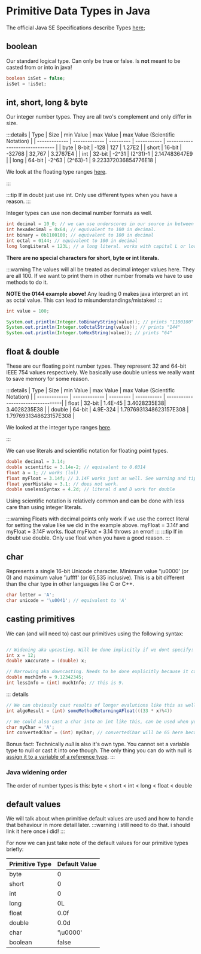 # Primitive Data Types in Java

The official Java SE Specifications describe Types [here](https://docs.oracle.com/javase/specs/jls/se7/html/jls-4.html);

## boolean

Our standard logical type. Can only be true or false. Is **not** meant to be casted from or into in java!

```java
boolean isSet = false;
isSet = !isSet;
```

## int, short, long & byte

Our integer number types. They are all two's complement and only differ in size.

:::details
| Type          | Size          | min Value | max Value   | max Value (Scientific Notation) |
| ------------- | ------------- | --------- | ----------- | ------------------------------- |
| byte          | 8-bit         | -128      | 127         | 1.27E2                          |
| short         | 16-bit        | -32768    | 32,767      | 3.2767E4                        |
| int           | 32-bit        | -2^31     | (2^31)-1    | 2.147483647E9                   |
| long          | 64-bit        | -2^63     | (2^63)-1    | 9.223372036854776E18            |

We look at the floating type ranges [here](/primitives#float-double).

:::

:::tip
If in doubt just use int. Only use different types when you have a reason.
:::

Integer types can use non decimal number formats as well.

```java
int decimal = 10_0; // we can use underscores in our source in between any digits of number values. they do nothing.
int hexadecimal = 0x64; // equivalent to 100 in decimal.
int binary = 0b1100100; // equivalent to 100 in decimal
int octal = 0144; // equivalent to 100 in decimal
long longLiteral = 123L; // a long literal. works with capital L or lower case l.
```

**There are no special characters for short, byte or int literals.**

:::warning
The values will all be treated as decimal integer values here. They are all 100. If we want to print them in other number fromats we have to use methods to do it.

**NOTE the 0144 example above!**
Any leading 0 makes java interpret an int as octal value. This can lead to misunderstandings/mistakes!
:::

```java
int value = 100;

System.out.println(Integer.toBinaryString(value)); // prints "1100100"
System.out.println(Integer.toOctalString(value)); // prints "144"
System.out.println(Integer.toHexString(value)); // prints "64"
```

## float & double

These are our floating point number types. They represent 32 and 64-bit IEEE 754 values respectively. We basically use double unless we really want to save memory for some reason.

:::details
| Type          | Size          | min Value | max Value   | max Value (Scientific Notation)   |
| ------------- | ------------- | --------- | ----------- | ----------------------------------|
| float         | 32-bit        | 1.4E-45   | 3.4028235E38| 3.4028235E38                      |
| double        | 64-bit        | 4.9E-324  | 1.7976931348623157E308 | 1.7976931348623157E308 |

We looked at the integer type ranges [here](/primitives#int-short-long-byte).

:::

We can use literals and scientific notation for floating point types.

```java
double decimal = 3.14;
double scientific = 3.14e-2; // equivalent to 0.0314
float a = 1; // works (lul)
float myFloat = 3.14f; // 3.14F works just as well. See warning and tip below!
float yourMistake = 3.1; // does not work.
double uselessSyntax = 4.2d; // literal d and D work for double
```

Using scientific notation is relatively common and can be done with less care than using integer literals.

:::warning
Floats with decimal points only work if we use the correct literal for setting the value like we did in the example above. myFloat = 3.14f and myFloat = 3.14F works. float myFloat = 3.14 throws an error!
:::
:::tip
If in doubt use double. Only use float when you have a good reason.
:::



## char

Represents a single 16-bit Unicode character. Minimum value '\u0000' (or 0) and maximum value '\uffff' (or 65,535 inclusive). This is a bit different than the char type in other languages like C or C++.

```java
char letter = 'A';
char unicode = '\u0041'; // equivalent to 'A'
```

## casting primitives

We can (and will need to) cast our primitives using the following syntax:

```java

// Widening aka upcasting. Will be done implicitly if we dont specify:
int x = 12;
double xAccurate = (double) x;

// Narrowing aka downcasting. Needs to be done explicitly because it can lead to information loss.
double muchInfo = 9.12342345;
int lessInfo = (int) muchInfo; // this is 9.

```

::: details

```java
// We can obviously cast results of longer evalutions like this as well:
int algoResult = (int) someMethodReturningAFloat(((33 * x)%4))

// We could also cast a char into an int like this, can be used when you wanna iterate over the alphabet or something:
char myChar = 'A';
int convertedChar = (int) myChar; // convertedChar will be 65 here because thats the value of A

```

Bonus fact: Technically *null* is also it's own type. You cannot set a variable type to null or cast it into one though. The only thing you can do with null is [assign it to a variable of a reference type](/reference.md#default-values).
:::

### Java widening order

The order of number types is this:
byte < short < int < long < float < double

## default values

We will talk about when primitive default values are used and how to handle that behaviour in more detail later.
:::warning
i still need to do that. i should link it here once i did!
:::

For now we can just take note of the default values for our primitive types briefly:

| Primitive Type | Default Value |
| -------------- | ------------- |
| byte           | 0             |
| short          | 0             |
| int            | 0             |
| long           | 0L            |
| float          | 0.0f          |
| double         | 0.0d          |
| char           | '\u0000'      |
| boolean        | false         |
